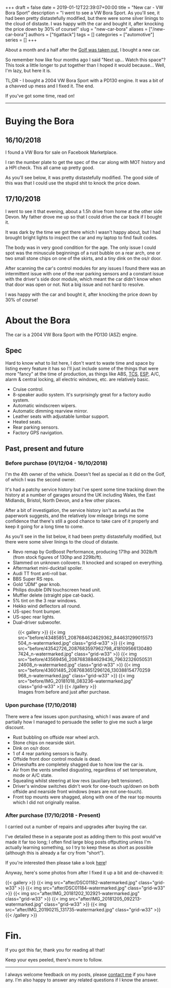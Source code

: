 +++
draft = false
date = 2019-01-12T22:39:07+00:00
title = "New car - VW Bora Sport"
description = "I went to see a VW Bora Sport. As you'll see, it had been pretty distastefully modified, but there were some silver linings to the cloud of distaste. I was happy with the car and bought it, after knocking the price down by 30% of course!"
slug = "new-car-bora"
aliases = ["/new-car-bora"]
authors = ["tigattack"]
tags = []
categories = ["automotive"]
series = []
+++

About a month and a half after the [Golf was taken out](https://blog.tiga.tech/goodbye-to-the-golf/), I bought a new car.

So remember how like four months ago I said "Next up... Watch this space"? This took a little longer to put together than I hoped it would because... Well, I'm lazy, but here it is.

TL;DR - I bought a 2004 VW Bora Sport with a PD130 engine. It was a bit of a chavved up mess and I fixed it. The end.

If you've got some time, read on!

---


# Buying the Bora

## 16/10/2018

I found a VW Bora for sale on Facebook Marketplace.

I ran the number plate to get the spec of the car along with MOT history and a HPI check. This all came up pretty good.

As you'll see below, it was pretty distastefully modified. The good side of this was that I could use the stupid shit to knock the price down.

## 17/10/2018

I went to see it that evening, about a 1.5h drive from home at the other side Devon. My father drove me up so that I could drive the car back if I bought it.

It was dark by the time we got there which I wasn't happy about, but I had brought bright lights to inspect the car and my laptop to find fault codes.

The body was in very good condition for the age. The only issue I could spot was the minuscule beginnings of a rust bubble on a rear arch, one or two small stone chips on one of the skirts, and a tiny dink on the os/r door.

After scanning the car's control modules for any issues I found there was an intermittent issue with one of the rear parking sensors and a constant issue with the driver's side door module, which meant the car didn't know when that door was open or not. Not a big issue and not hard to resolve.

I was happy with the car and bought it, after knocking the price down by 30% of course!

# About the Bora

The car is a 2004 VW Bora Sport with the PD130 (ASZ) engine.

## Spec

Hard to know what to list here, I don't want to waste time and space by listing every feature it has so I'll just include some of the things that were more "fancy" at the time of production, as things like ABS, [TCS](https://en.wikipedia.org/wiki/Traction_control_system), [ESP](https://en.wikipedia.org/wiki/Electronic_stability_control), A/C, alarm & central locking, all electric windows, etc. are relatively basic.

* Cruise control.
* 8-speaker audio system. It's surprisingly great for a factory audio system.
* Automatic windscreen wipers.
* Automatic dimming rearview mirror.
* Leather seats with adjustable lumbar support.
* Heated seats.
* Rear parking sensors.
* Factory GPS navigation.

## Past, present and future

### Before purchase (01/12/04 - 16/10/2018)

I'm the 4th owner of the vehicle. Doesn't feel as special as it did on the Golf, of which I was the second owner.

It's had a patchy service history but I've spent some time tracking down the history at a number of garages around the UK including Wales, the East Midlands, Bristol, North Devon, and a few other places.  

After a bit of investigation, the service history isn't as awful as the paperwork suggests, and the relatively low mileage brings me some confidence that there's still a good chance to take care of it properly and keep it going for a long time to come.

As you'll see in the list below, it had been pretty distastefully modified, but there were some silver linings to the cloud of distaste.

* Revo remap by GotBoost Performance, producing 171hp and 302lb/ft (from stock figures of 130hp and 229lb/ft).
* Slammed on unknown coilovers. It knocked and scraped on everything.
* Aftermarket mini-ducktail spoiler.
* Audi TT front anti-roll bar.
* BBS Super RS reps.
* Gold "JDM" gear knob.
* Philips double DIN touchscreen head unit.
* Muffler delete (straight pipe cat-back).
* 5% tint on the 3 rear windows.
* Hekko wind deflectors all round.
* US-spec front bumper.
* US-spec rear lights.
* Dual-driver subwoofer.

<figure>
    {{< gallery >}}
        {{< img src="before/43485851_2087684624629362_844631299015573504_n-watermarked.jpg" class="grid-w33" >}}
        {{< img src="before/43542726_2087683597962798_4181095661304807424_n-watermarked.jpg" class="grid-w33" >}}
        {{< img src="before/43569456_2087683884629436_7963232605053124608_n-watermarked.jpg" class="grid-w33" >}}
        {{< img src="before/43601485_2087683651296126_130388154770259968_n-watermarked.jpg" class="grid-w33" >}}
        {{< img src="before/IMG_20181018_083236-watermarked.jpg" class="grid-w33" >}}
    {{< /gallery >}}
    <figcaption>Images from before and just after purchase.</figcaption>
</figure>

### Upon purchase (17/10/2018)

There were a few issues upon purchasing, which I was aware of and partially how I managed to persuade the seller to give me such a large discount.

* Rust bubbling on offside rear wheel arch.
* Stone chips on nearside skirt.
* Dink on os/r door.
* 1 of 4 rear parking sensors is faulty.
* Offside front door control module is dead.
* Driveshafts are completely shagged due to how low the car is.
* Air from the vents smelled disgusting, regardless of set temperature, mode or A/C state.
* Squealing whilst steering at low revs (auxiliary belt tensioner).
* Driver's window switches didn't work for one-touch up/down on both offside and nearside front windows (rears are not one-touch).
* Front top mounts were shagged, along with one of the rear top mounts which I did not originally realise.

### After purchase (17/10/2018 - Present)

I carried out a number of repairs and upgrades after buying the car.

I've detailed these in a separate post as adding them to this post would've made it far too long; I often find large blog posts offputting unless I'm actually learning something, so I try to keep these as short as possible (although this is already a far cry from "short").

If you're interested then please take a look [here](https://blog.tiga.tech/upgrading-and-fixing-the-bora/)!


Anyway, here's some photos from after I fixed it up a bit and de-chavved it:

{{< gallery >}}
    {{< img src="after/DSC01182-watermarked.jpg" class="grid-w33" >}}
    {{< img src="after/DSC01184-watermarked.jpg" class="grid-w33" >}}
    {{< img src="after/IMG_20181202_102921-watermarked.jpg" class="grid-w33" >}}
    {{< img src="after/IMG_20181205_092213-watermarked.jpg" class="grid-w33" >}}
    {{< img src="after/IMG_20190215_131735-watermarked.jpg" class="grid-w33" >}}
{{< /gallery >}}

# Fin.

If you got this far, thank you for reading all that!

Keep your eyes peeled, there's more to follow.

---

I always welcome feedback on my posts, please [contact me](/contact) if you have any. I'm also happy to answer any related questions if I know the answer.
